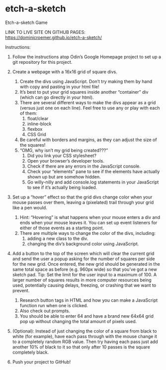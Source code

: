 # etch-a-sketch
Etch-a-sketch Game

LINK TO LIVE SITE ON GITHUB PAGES: https://dominicroemer.github.io/etch-a-sketch/


Instructions: 

1. Follow the instructions atop Odin’s Google Homepage project to set up a git repository for this project.

2. Create a webpage with a 16x16 grid of square divs.
    1. Create the divs using JavaScript. Don’t try making them by hand with copy and pasting in your html file!
    2. It’s best to put your grid squares inside another “container” div (which can go directly in your html).
    3. There are several different ways to make the divs appear as a grid (versus just one on each line). Feel free to use any or play with each of them:  
        1. float/clear
        2. inline-block
        3. flexbox
        4. CSS Grid
    4. Be careful with borders and margins, as they can adjust the size of the squares!
    5. “OMG, why isn’t my grid being created???”
        1. Did you link your CSS stylesheet?
        2. Open your browser’s developer tools.
        3. Check if there are any errors in the JavaScript console.
        4. Check your “elements” pane to see if the elements have actually shown up but are somehow hidden.
        5. Go willy-nilly and add console.log statements in your JavaScript to see if it’s actually being loaded.
3. Set up a “hover” effect so that the grid divs change color when your mouse passes over them, leaving a (pixelated) trail through your grid like a pen would.
    1. Hint: “Hovering” is what happens when your mouse enters a div and ends when your mouse leaves it. You can set up event listeners for either of those events as a starting point.
    2. There are multiple ways to change the color of the divs, including:
        1. adding a new class to the div.
        2. changing the div’s background color using JavaScript.
4. Add a button to the top of the screen which will clear the current grid and send the user a popup asking for the number of squares per side for the new grid. Once entered, the new grid should be generated in the same total space as before (e.g. 960px wide) so that you’ve got a new sketch pad. Tip: Set the limit for the user input to a maximum of 100. A larger number of squares results in more computer resources being used, potentially causing delays, freezing, or crashing that we want to prevent.
    1. Research button tags in HTML and how you can make a JavaScript function run when one is clicked.
    2. Also check out prompts.
    3. You should be able to enter 64 and have a brand new 64x64 grid pop up without changing the total amount of pixels used.
5. (Optional): Instead of just changing the color of a square from black to white (for example), have each pass through with the mouse change it to a completely random RGB value. Then try having each pass just add another 10% of black to it so that only after 10 passes is the square completely black.
6. Push your project to GitHub!